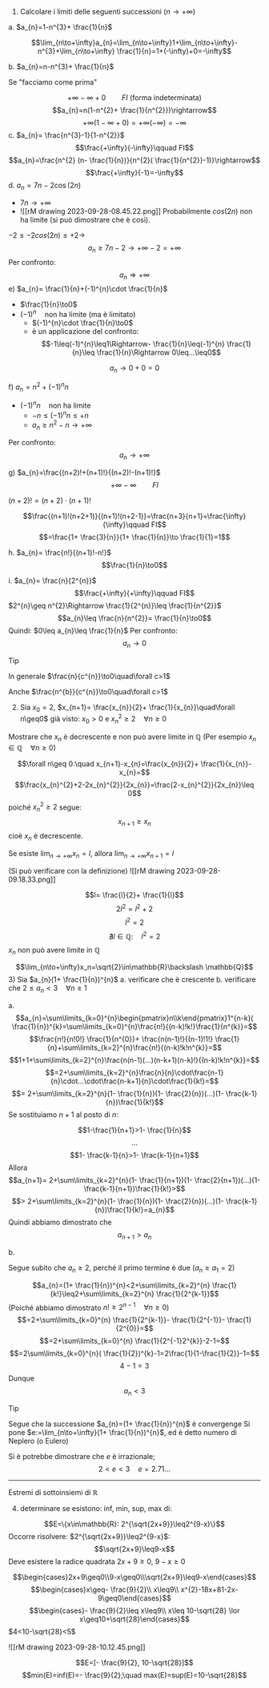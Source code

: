 1) Calcolare i limiti delle seguenti successioni ($n\to+\infty$)

a. $a_{n}=1-n^{3}+ \frac{1}{n}$

$$\lim_{n\to+\infty}a_{n}=\lim_{n\to+\infty}1+\lim_{n\to+\infty}-n^{3}+\lim_{n\to+\infty} \frac{1}{n}=1+(-\infty)+0=-\infty$$

b. $a_{n}=n-n^{3}+ \frac{1}{n}$

Se "facciamo come prima"

$$+\infty-\infty+0\qquad FI\text{ (forma indeterminata)}$$
$$a_{n}=n(1-n^{2}+ \frac{1}{n^{2}})\rightarrow$$
$$+\infty(1-\infty+0)=+\infty(-\infty)=-\infty$$
c. $a_{n}= \frac{n^{3}-1}{1-n^{2}}$
$$\frac{+\infty}{-\infty}\qquad FI$$
$$a_{n}=\frac{n^{2} (n- \frac{1}{n})}{n^{2}( \frac{1}{n^{2}}-1)}\rightarrow$$
$$\frac{+\infty}{-1}=-\infty$$
d. $a_{n}=7n-2\cos(2n)$

- $7n\to+\infty$
- ![[rM drawing 2023-09-28-08.45.22.png]] Probabilmente $cos(2n)$ non ha limite (si può dimostrare che è così).

$-2\leq-2cos(2n)\leq+2\rightarrow$
$$a_{n}\geq7n-2\to+\infty-2=+\infty$$
Per confronto: $$a_{n}\Rightarrow+\infty$$
e) $a_{n}= \frac{1}{n}+(-1)^{n}\cdot \frac{1}{n}$
- $\frac{1}{n}\to0$
- $(-1)^{n}\quad\text{non ha limite (ma è limitato)}$
	- $(-1)^{n}\cdot \frac{1}{n}\to0$
	- è un applicazione del confronto: $$-1\leq(-1)^{n}\leq1\Rightarrow- \frac{1}{n}\leq(-1)^{n} \frac{1}{n}\leq \frac{1}{n}\Rightarrow 0\leq...\leq0$$

$$a_{n}\to0+0=0$$

f) $a_{n}=n^{2}+(-1)^{n}n$

- $(-1)^{n}n\quad\text{non ha limite}$
	- $-n\leq(-1)^{n}n\leq+n$
	- $a_{n}\geq n^{2}-n\to+\infty$

Per confronto:
$$a_{n}\to+\infty$$

g) $a_{n}=\frac{(n+2)!+(n+1)!}{(n+2)!-(n+1)!}$
$$+\infty-\infty\qquad FI$$

$(n+2)!=(n+2)\cdot(n+1)!$

$$\frac{(n+1)!(n+2+1)}{(n+1)!(n+2-1)}=\frac{n+3}{n+1}=\frac{\infty}{\infty}\qquad FI$$
$$=\frac{1+ \frac{3}{n}}{1+ \frac{1}{n}}\to \frac{1}{1}=1$$

h. $a_{n}= \frac{n!}{(n+1)!-n!}$
$$\frac{1}{n}\to0$$

i. $a_{n}= \frac{n}{2^{n}}$
$$\frac{+\infty}{+\infty}\qquad FI$$
$2^{n}\geq n^{2}\Rightarrow \frac{1}{2^{n}}\leq \frac{1}{n^{2}}$
$$a_{n}\leq \frac{n}{n^{2}}= \frac{1}{n}\to0$$
Quindi: $0\leq a_{n}\leq \frac{1}{n}$
Per confronto:
$$a_{n}\to0$$

>[!tip]
>In generale $\frac{n}{c^{n}}\to0\quad\forall c>1$
>
>Anche $\frac{n^{b}}{c^{n}}\to0\quad\forall c>1$


2) Sia $x_{0}=2$, $x_{n+1}= \frac{x_{n}}{2}+ \frac{1}{x_{n}}\quad\forall n\geq0$
già visto: $x_{0}>0$ e $x_{n}^{2}\geq 2\quad\forall n\geq 0$

Mostrare che $x_{n}$ è decrescente e non può avere limite in $\mathbb{Q}$
(Per esempio $x_{n}\in\mathbb{Q}\quad\forall n\geq 0$)

$$\forall n\geq 0:\quad x_{n+1}-x_{n}=\frac{x_{n}}{2}+ \frac{1}{x_{n}}-x_{n}=$$
$$\frac{x_{n}^{2}+2-2x_{n}^{2}}{2x_{n}}=\frac{2-x_{n}^{2}}{2x_{n}}\leq 0$$
poiché $x_{n}^{2}\geq 2$ segue: $$x_{n+1}\geq x_{n}$$cioè $x_{n}$ è decrescente.

Se esiste $\lim_{n\to+\infty} x_{n}=l$, allora $\lim_{n\to+\infty}x_{n+1}=l$

(Si può verificare con la definizione)
![[rM drawing 2023-09-28-09.18.33.png]]

$$l= \frac{l}{2}+ \frac{1}{l}$$
$$2l^{2}=l^{2}+2$$
$$l^{2}=2$$
$$\nexists l\in\mathbb{Q}:\quad l^{2}=2$$
$x_{n}$ non può avere limite in $\mathbb{Q}$

$$\lim_{n\to+\infty}x_n=\sqrt{2}\in\mathbb{R}\backslash \mathbb{Q}$$
3) Sia $a_{n}(1+ \frac{1}{n})^{n}$ 
a. verificare che è crescente
b. verificare che $2\leq a_{n}<3\quad\forall n\geq1$

a. $$a_{n}=\sum\limits_{k=0}^{n}\begin{pmatrix}n\\k\end{pmatrix}1^{n-k}( \frac{1}{n})^{k}=\sum\limits_{k=0}^{n}\frac{n!}{(n-k)!k!}\frac{1}{n^{k}}=$$
$$\frac{n!}{n!0!} \frac{1}{n^{0}}+ \frac{n(n-1)!}{(n-1)!1!} \frac{1}{n}+\sum\limits_{k=2}^{n}\frac{n!}{(n-k)!k!n^{k}}=$$
$$1+1+\sum\limits_{k=2}^{n}\frac{n(n-1)(...)(n-k+1)(n-k)!}{(n-k)!k!n^{k}}=$$
$$=2+\sum\limits_{k=2}^{n}\frac{n}{n}\cdot\frac{n-1}{n}\cdot...\cdot\frac{n-k+1}{n}\cdot\frac{1}{k!}=$$
$$= 2+\sum\limits_{k=2}^{n}(1- \frac{1}{n})(1- \frac{2}{n})(...)(1- \frac{k-1}{n})\frac{1}{k!}$$
Se sostituiamo $n+1$ al posto di $n$:

$$1-\frac{1}{n+1}>1- \frac{1}{n}$$
$$...$$
$$1- \frac{k-1}{n}>1- \frac{k-1}{n+1}$$
Allora
$$a_{n+1}= 2+\sum\limits_{k=2}^{n}(1- \frac{1}{n+1})(1- \frac{2}{n+1})(...)(1- \frac{k-1}{n+1})\frac{1}{k!}>$$
$$> 2+\sum\limits_{k=2}^{n}(1- \frac{1}{n})(1- \frac{2}{n})(...)(1- \frac{k-1}{n})\frac{1}{k!}=a_{n}$$
Quindi abbiamo dimostrato che
$$a_{n+1}>a_{n}$$

b.

Segue subito che $a_{n}\geq2$, perché il primo termine è due ($a_{n}\geq a_{1}=2$)

$$a_{n}=(1+ \frac{1}{n})^{n}<2+\sum\limits_{k=2}^{n} \frac{1}{k!}\leq2+\sum\limits_{k=2}^{n} \frac{1}{2^{k-1}}$$
(Poiché abbiamo dimostrato $n!\geq 2^{n-1}\quad\forall n\geq0$)
$$=2+\sum\limits_{k=0}^{n} \frac{1}{2^{k-1}}- \frac{1}{2^{-1}}- \frac{1}{2^{0}}=$$
$$=2+\sum\limits_{k=0}^{n} \frac{1}{2^{-1}2^{k}}-2-1=$$
$$=2\sum\limits_{k=0}^{n}( \frac{1}{2})^{k}-1=2\frac{1}{1-\frac{1}{2}}-1=$$
$$4-1=3$$
Dunque $$a_{n}<3$$

>[!tip]
>Segue che la successione $a_{n}=(1+ \frac{1}{n})^{n}$ è convergenge
>Si pone $e:=\lim_{n\to+\infty}(1+ \frac{1}{n})^{n}$, ed è detto numero di Neplero (o Eulero)
>
>Si è potrebbe dimostrare che $e$ è irrazionale;$$2<e<3\quad e=2.71...$$

---

Estremi di sottoinsiemi di $\mathbb{R}$

4) determinare se esistono: inf, min, sup, max di:

$$E=\{x\in\mathbb{R}: 2^{\sqrt{2x+9}}\leq2^{9-x}\}$$
Occorre risolvere: $2^{\sqrt{2x+9}}\leq2^{9-x}$:
$$\sqrt{2x+9}\leq9-x$$
Deve esistere la radice quadrata $2x+9\geq0$, $9-x\geq0$

$$\begin{cases}2x+9\geq0\\9-x\geq0\\\sqrt{2x+9}\leq9-x\end{cases}$$
$$\begin{cases}x\geq- \frac{9}{2}\\ x\leq9\\ x^{2}-18x+81-2x-9\geq0\end{cases}$$
$$\begin{cases}- \frac{9}{2}\leq x\leq9\\ x\leq 10-\sqrt{28} \lor x\geq10+\sqrt{28}\end{cases}$$
$4<10-\sqrt{28}<5$

![[rM drawing 2023-09-28-10.12.45.png]]

$$E=[- \frac{9}{2}, 10-\sqrt{28}]$$
$$min(E)=inf(E)=- \frac{9}{2};\quad max(E)=sup(E)=10-\sqrt{28}$$

